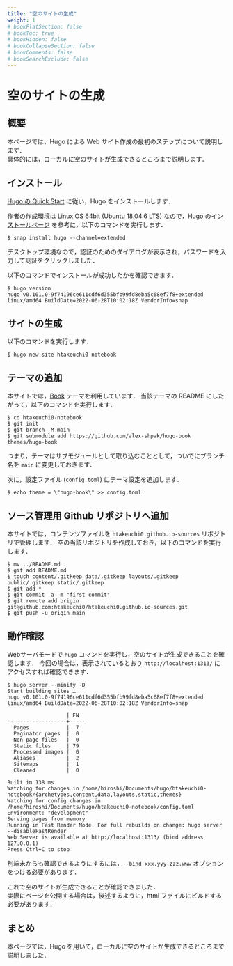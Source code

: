 ```yaml
---
title: "空のサイトの生成"
weight: 1
# bookFlatSection: false
# bookToc: true
# bookHidden: false
# bookCollapseSection: false
# bookComments: false
# bookSearchExclude: false
---
```


# 空のサイトの生成

## 概要

本ページでは，Hugo による Web サイト作成の最初のステップについて説明します．    
具体的には，ローカルに空のサイトが生成できるところまで説明します．

## インストール

[Hugo の Quick Start](https://gohugo.io/getting-started/quick-start/) に従い，Hugo をインストールします．

作者の作成環境は Linux OS 64bit (Ubuntu 18.04.6 LTS) なので，[Hugo のインストールページ](https://gohugo.io/getting-started/installing) を参考に，以下のコマンドを実行します．

```shell
$ snap install hugo --channel=extended
```

デスクトップ環境なので，認証のためのダイアログが表示され，パスワードを入力して認証をクリックしました．

以下のコマンドでインストールが成功したかを確認できます．

```shell
$ hugo version
hugo v0.101.0-9f74196ce611cdf6d355bfb99fd8eba5c68ef7f8+extended linux/amd64 BuildDate=2022-06-28T10:02:18Z VendorInfo=snap
```

## サイトの生成

以下のコマンドを実行します．

```shell
$ hugo new site htakeuchi0-notebook
```

## テーマの追加

本サイトでは，[Book](https://themes.gohugo.io/themes/hugo-book/) テーマを利用しています．
当該テーマの README にしたがって，以下のコマンドを実行します．    

```shell
$ cd htakeuchi0-notebook
$ git init
$ git branch -M main
$ git submodule add https://github.com/alex-shpak/hugo-book themes/hugo-book
```

つまり，テーマはサブモジュールとして取り込むこととして，ついでにブランチ名を `main` に変更しておきます．

次に，設定ファイル (`config.toml`) にテーマ設定を追加します．

```shell
$ echo theme = \"hugo-book\" >> config.toml
```

## ソース管理用 Github リポジトリへ追加

本サイトでは，コンテンツファイルを `htakeuchi0.github.io-sources` リポジトリで管理します．
空の当該リポジトリを作成しておき，以下のコマンドを実行します．

```shell
$ mv ../README.md .
$ git add README.md
$ touch content/.gitkeep data/.gitkeep layouts/.gitkeep public/.gitkeep static/.gitkeep
$ git add *
$ git commit -a -m "first commit"
$ git remote add origin git@github.com:htakeuchi0/htakeuchi0.github.io-sources.git
$ git push -u origin main
```

## 動作確認

Webサーバモードで `hugo` コマンドを実行し，空のサイトが生成できることを確認します．
今回の場合は，表示されているとおり `http://localhost:1313/` にアクセスすれば確認できます．

```shell
$ hugo server --minify -D
Start building sites … 
hugo v0.101.0-9f74196ce611cdf6d355bfb99fd8eba5c68ef7f8+extended linux/amd64 BuildDate=2022-06-28T10:02:18Z VendorInfo=snap

                   | EN  
-------------------+-----
  Pages            |  7  
  Paginator pages  |  0  
  Non-page files   |  0  
  Static files     | 79  
  Processed images |  0  
  Aliases          |  2  
  Sitemaps         |  1  
  Cleaned          |  0  

Built in 138 ms
Watching for changes in /home/hiroshi/Documents/hugo/htakeuchi0-notebook/{archetypes,content,data,layouts,static,themes}
Watching for config changes in /home/hiroshi/Documents/hugo/htakeuchi0-notebook/config.toml
Environment: "development"
Serving pages from memory
Running in Fast Render Mode. For full rebuilds on change: hugo server --disableFastRender
Web Server is available at http://localhost:1313/ (bind address 127.0.0.1)
Press Ctrl+C to stop
```

別端末からも確認できるようにするには，`--bind xxx.yyy.zzz.www` オプションをつける必要があります．

これで空のサイトが生成できることが確認できました．    
実際にページを公開する場合は，後述するように，html ファイルにビルドする必要があります．

## まとめ

本ページでは，Hugo を用いて，ローカルに空のサイトが生成できるところまで説明しました．
